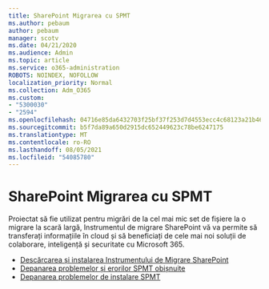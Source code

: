 ```yaml
---
title: SharePoint Migrarea cu SPMT
ms.author: pebaum
author: pebaum
manager: scotv
ms.date: 04/21/2020
ms.audience: Admin
ms.topic: article
ms.service: o365-administration
ROBOTS: NOINDEX, NOFOLLOW
localization_priority: Normal
ms.collection: Adm_O365
ms.custom:
- "5300030"
- "2594"
ms.openlocfilehash: 04716e85da6432703f25bf37f253d7d4553ecc4c68123a21b46fbb4501bccf2d
ms.sourcegitcommit: b5f7da89a650d2915dc652449623c78be6247175
ms.translationtype: MT
ms.contentlocale: ro-RO
ms.lasthandoff: 08/05/2021
ms.locfileid: "54085780"
---
```

# <a name="sharepoint-migration-with-spmt"></a>SharePoint Migrarea cu SPMT

Proiectat să fie utilizat pentru migrări de la cel mai mic set de fișiere la o migrare la scară largă, Instrumentul de migrare SharePoint vă va permite să transferați informațiile în cloud și să beneficiați de cele mai noi soluții de colaborare, inteligență și securitate cu Microsoft 365.

- [Descărcarea și instalarea Instrumentului de Migrare SharePoint](https://docs.microsoft.com/sharepointmigration/introducing-the-sharepoint-migration-tool)
- [Depanarea problemelor și erorilor SPMT obișnuite](https://docs.microsoft.com/sharepointmigration/troubleshooting-common-spmt-issues)
- [Depanarea problemelor de instalare SPMT](https://docs.microsoft.com/sharepointmigration/spmt-install-issues#troubleshooting-spmt-installation-issues)
